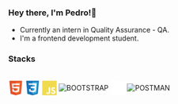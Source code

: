 ### Hey there, I'm Pedro!👋

- Currently an intern in Quality Assurance - QA.
- I'm a frontend development student.

<div style="">
  <h3>Stacks</h3>
  <div style=""><br>
    <img align= "center" alt="HTML" height="30" width="30" src="https://raw.githubusercontent.com/devicons/devicon/master/icons/html5/html5-original.svg" title="html"/>
    <img align= "center" alt="CSS" height="30" width="30" src="https://raw.githubusercontent.com/devicons/devicon/master/icons/css3/css3-original.svg" title="css"/>
    <img align= "center" alt="JAVASCRIPT" height="30" width="30" src="https://raw.githubusercontent.com/devicons/devicon/master/icons/javascript/javascript-plain.svg" title="javascript"/>
    <img align= "center" alt="BOOTSTRAP" height="30" width="30" src="https://cdn.jsdelivr.net/gh/devicons/devicon/icons/bootstrap/bootstrap-original.svg" title="bootstrap"/>
    <img align= "center" alt="ROBOT FRAMEWORK" height="30" width="30" src = "simple-icons--robotframework.svg" title="robot framework" />
    <img align= "center" alt="POSTMAN" height="30" width="30" src="https://cdn.jsdelivr.net/gh/devicons/devicon@latest/icons/postman/postman-original.svg" title="postman" />       
  </div>
</div>




